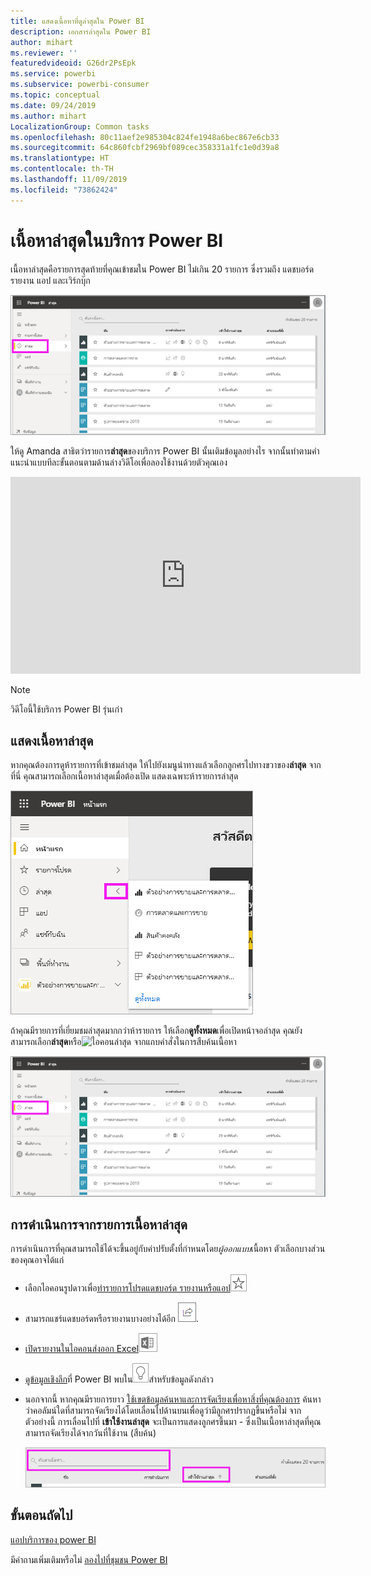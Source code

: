 ```yaml
---
title: แสดงเนื้อหาที่ดูล่าสุดใน Power BI
description: เอกสารล่าสุดใน Power BI
author: mihart
ms.reviewer: ''
featuredvideoid: G26dr2PsEpk
ms.service: powerbi
ms.subservice: powerbi-consumer
ms.topic: conceptual
ms.date: 09/24/2019
ms.author: mihart
LocalizationGroup: Common tasks
ms.openlocfilehash: 80c11aef2e985304c824fe1948a6bec867e6cb33
ms.sourcegitcommit: 64c860fcbf2969bf089cec358331a1fc1e0d39a8
ms.translationtype: HT
ms.contentlocale: th-TH
ms.lasthandoff: 11/09/2019
ms.locfileid: "73862424"
---
```

# <a name="recent-content-in-the-power-bi-service"></a>เนื้อหา**ล่าสุด**ในบริการ Power BI
เนื้อหาล่าสุดคือรายการสุดท้ายที่คุณเข้าชมใน Power BI ไม่เกิน 20 รายการ  ซึ่งรวมถึง แดชบอร์ด รายงาน แอป และเวิร์กบุ๊ก

![หน้าต่างเนื้อหาล่าสุด](./media/end-user-recent/power-bi-recent.png)

ให้ดู Amanda สาธิตว่ารายการ**ล่าสุด**ของบริการ Power BI นั้นเติมข้อมูลอย่างไร จากนั้นทำตามคำแนะนำแบบทีละขั้นตอนตามด้านล่างวิดีโอเพื่อลองใช้งานด้วยตัวคุณเอง

<iframe width="560" height="315" src="https://www.youtube.com/embed/G26dr2PsEpk" frameborder="0" allowfullscreen></iframe>

> [!NOTE]
> วิดีโอนี้ใช้บริการ Power BI รุ่นเก่า

## <a name="display-recent-content"></a>แสดงเนื้อหาล่าสุด
หากคุณต้องการดูห้ารายการที่เข้าชมล่าสุด ให้ไปยังเมนูนำทางแล้วเลือกลูกศรไปทางขวาของ**ล่าสุด**  จากที่นี่ คุณสามารถเลือกเนื้อหาล่าสุดเมื่อต้องเปิด แสดงเฉพาะห้ารายการล่าสุด

![เมนูลอยเนื้อหาล่าสุด](./media/end-user-recent/power-bi-recent-flyout.png)

ถ้าคุณมีรายการที่เยี่ยมชมล่าสุดมากกว่าห้ารายการ ให้เลือก**ดูทั้งหมด**เพื่อเปิดหน้าจอล่าสุด คุณยังสามารถเลือก**ล่าสุด**หรือ![ไอคอนล่าสุด](./media/end-user-recent/power-bi-icon.png) จากแถบคำสั่งในการสืบค้นเนื้อหา

![แสดงเนื้อหาล่าสุดทั้งหมด](./media/end-user-recent/power-bi-recent.png)

## <a name="actions-available-from-the-recent-content-list"></a>การดำเนินการจากรายการเนื้อหา**ล่าสุด**
การดำเนินการที่คุณสามารถใช้ได้จะขึ้นอยู่กับค่าปรับตั้งที่กำหนดโดย*ผู้ออกแบบ*เนื้อหา ตัวเลือกบางส่วนของคุณอาจได้แก่
* เลือกไอคอนรูปดาวเพื่อ[ทำรายการโปรดแดชบอร์ด รายงานหรือแอป](end-user-favorite.md)![ไอคอนรูปดาว](./media/end-user-shared-with-me/power-bi-star-icon.png)
* สามารถแชร์แดชบอร์ดหรือรายงานบางอย่างได้อีก  ![ไอคอนแชร์](./media/end-user-shared-with-me/power-bi-share-icon-new.png).
* [เปิดรายงานในไอคอนส่งออก Excel](end-user-export.md)![ไปยัง Excel](./media/end-user-shared-with-me/power-bi-excel.png) 
* [ดูข้อมูลเชิงลึก](end-user-insights.md)ที่ Power BI พบใน![ไอคอนข้อมูลเชิงลึก](./media/end-user-shared-with-me/power-bi-insights.png)สำหรับข้อมูลดังกล่าว
* นอกจากนี้ หากคุณมีรายการยาว [ใช้เขตข้อมูลค้นหาและการจัดเรียงเพื่อหาสิ่งที่คุณต้องการ](end-user-search-sort.md) ค้นหาว่าคอลัมน์ใดที่สามารถจัดเรียงได้โดยเลื่อนไปด้านบนเพื่อดูว่ามีลูกศรปรากฏขึ้นหรือไม่ จากตัวอย่างนี้ การเลื่อนไปที่ **เข้าใช้งานล่าสุด** จะเป็นการแสดงลูกศรขึ้นมา - ซึ่งเป็นเนื้อหาล่าสุดที่คุณสามารถจัดเรียงได้จากวันที่ใช้งาน (สืบค้น) 

    ![จัดเรียงเนื้อหาล่าสุดทั้งหมด](./media/end-user-recent/power-bi-recent-sort.png)


## <a name="next-steps"></a>ขั้นตอนถัดไป
[แอปบริการของ power BI](end-user-apps.md)

มีคำถามเพิ่มเติมหรือไม่ [ลองไปที่ชุมชน Power BI](https://community.powerbi.com/)

